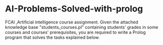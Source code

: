 # AI-Problems-Solved-with-prolog
FCAI ,Artificial intelligence course assignment.
Given the attached knowledge base "students_courses.pl" containing students' grades in some courses and courses' prerequisites, you are required to write a Prolog program that solves the tasks explained below.

